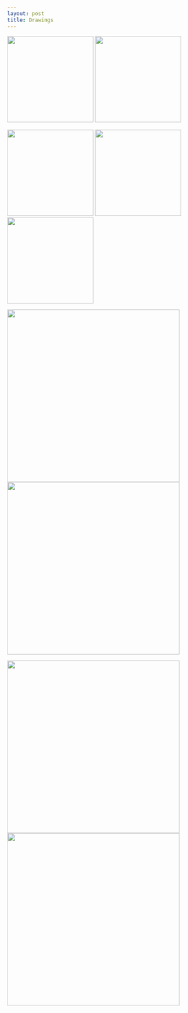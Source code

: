```yaml
---
layout: post
title: Drawings
---
```


<img src="https://flyinggiraffe.github.io/images/draw_falling.PNG" height="200">  <img src="https://flyinggiraffe.github.io/images/draw_summer.PNG" height="200">

<img src="https://flyinggiraffe.github.io/images/draw_gray.PNG" height="200">
<img src="https://flyinggiraffe.github.io/images/draw_october.PNG" height="200">
<img src="https://flyinggiraffe.github.io/images/draw_winter.PNG" height="200">

<img src="https://flyinggiraffe.github.io/images/photo_boston.jpg" height="400">  <img src="https://flyinggiraffe.github.io/images/draw_boston.png" height="400">

<img src="https://flyinggiraffe.github.io/images/photo_sweden.jpg" height="400">  <img src="https://flyinggiraffe.github.io/images/draw_sweden.PNG" height="400">
